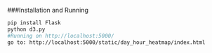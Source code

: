###Installation and Running

```sh
pip install Flask
python d3.py
#Running on http://localhost:5000/
go to: http://localhost:5000/static/day_hour_heatmap/index.html
```